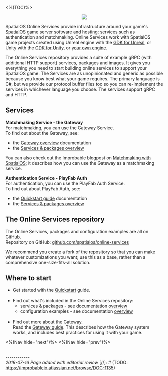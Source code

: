 <%(TOC)%>

<p align="center"><img src="{{assetRoot}}img/docs-header-diagram.png" /></p>

SpatialOS Online Services provide infrastructure around your game's [SpatialOS](https://docs.improbable.io) game server software and hosting; services such as authentication and matchmaking. Online Services work with SpatialOS game projects created using Unreal engine with the [GDK for Unreal](https://docs.improbable.io/unreal), or Unity with the [GDK for Unity](https://docs.improbable.io/unity), or [your own engine](https://docs.improbable.io/reference/latest/shared/byoe/introduction).

The Online Services repository provides a suite of example gRPC (with additional HTTP support) services, packages and images. It gives you everything you need to start building online services to support your SpatialOS game. The Services are as unopinionated and generic as possible because you know best what your game requires. The primary language is C#, but we provide our protocol buffer files too so you can re-implement the services in whichever language you choose. The services support gRPC and HTTP.

## Services
**Matchmaking Service - the Gateway** </br>
For matchmaking, you can use the Gateway Service.</br>
To find out about the Gateway, see:

* the [Gateway overview]({{urlRoot}}/content/services-packages/gateway/gateway) documentation
* the [Services & packages overview]({{urlRoot}}/content/services-packages/services-intro#services)

You can also check out the Improbable blogpost on [Matchmaking with SpatialOS](https://improbable.io/blog/matchmaking-with-spatialos); it describes how you can use the Gateway as a matchmaking service.

**Authentication Service - PlayFab Auth** </br>
For authentication, you can use the PlayFab Auth Service.</br>
To find out about PlayFab Auth, see:

* the [Quickstart guide]({{urlRoot}}/content/get-started/quickstart) documentation
* the [Services & packages overview]({{urlRoot}}/content/services-packages/services-intro#services)

## The Online Services repository
The Online Services, packages and configuration examples are all on GitHub.</br>
Repository on GitHub: [github.com/spatialos/online-services](https://github.com/spatialos/online-services)

We recommend you create a fork of the repository so that you can make whatever customizations you want; use this as a base, rather than a comprehensive one-size-fits-all solution.


## Where to start

* Get started with the [Quickstart]({{urlRoot}}/content/get-started/quickstart) guide.
  </br></br>
* Find out what's included in the Online Services repository:</br>
    - services & packages - see documentation [overview]({{urlRoot}}/content/services-packages/services-intro)</br>
    - configuration examples - see documentation [overview]({{urlRoot}}/content/configuration-examples/examples-intro)
     </br></br>
* Find out more about the Gateway.</br>
Read the [Gateway guide]({{urlRoot}}/content/services-packages/gateway/gateway). This describes how the Gateway system works, and includes best practices for using it with your game.

<%(Nav hide="next")%>
<%(Nav hide="prev")%>

<br/>------------<br/>
_2019-07-16 Page added with editorial review_
[//]: # (TODO: https://improbableio.atlassian.net/browse/DOC-1135)
